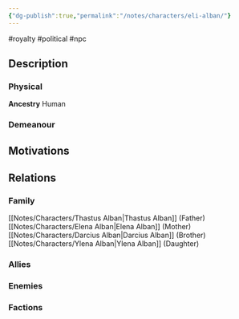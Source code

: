 ```yaml
---
{"dg-publish":true,"permalink":"/notes/characters/eli-alban/"}
---
```


#royalty #political
#npc 
## Description
### Physical
**Ancestry** Human


### Demeanour


## Motivations


## Relations
### Family
[[Notes/Characters/Thastus Alban\|Thastus Alban]] (Father)
[[Notes/Characters/Elena Alban\|Elena Alban]] (Mother)
[[Notes/Characters/Darcius Alban\|Darcius Alban]] (Brother)
[[Notes/Characters/Ylena Alban\|Ylena Alban]] (Daughter)
### Allies
### Enemies
### Factions

 
